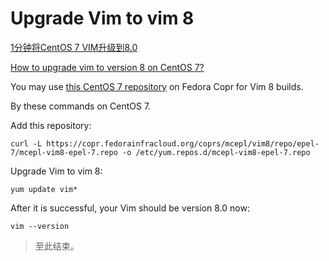 # Upgrade Vim to vim 8 #

[1分钟将CentOS 7 VIM升级到8.0](https://zhuanlan.zhihu.com/p/33292940)

[How to upgrade vim to version 8 on CentOS 7?](https://www.systutorials.com/241762/how-to-upgrade-vim-to-version-8-on-centos-7/)

You may use [this CentOS 7 repository](https://copr.fedorainfracloud.org/coprs/mcepl/vim8/) on Fedora Copr for Vim 8 builds.

By these commands on CentOS 7.

Add this repository:

	curl -L https://copr.fedorainfracloud.org/coprs/mcepl/vim8/repo/epel-7/mcepl-vim8-epel-7.repo -o /etc/yum.repos.d/mcepl-vim8-epel-7.repo

Upgrade Vim to vim 8:

	yum update vim*

After it is successful, your Vim should be version 8.0 now:

	vim --version

> 至此结束。
